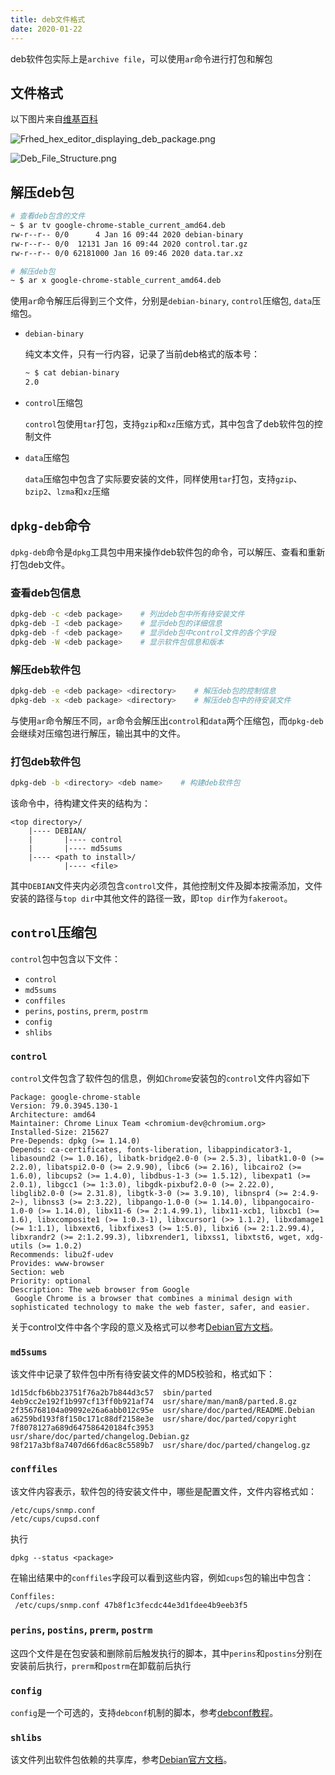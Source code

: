 ```yaml
---
title: deb文件格式
date: 2020-01-22
---
```



deb软件包实际上是`archive file`，可以使用`ar`命令进行打包和解包

## 文件格式

以下图片来自[维基百科](https://en.wikipedia.org/wiki/Deb_(file_format))

![Frhed_hex_editor_displaying_deb_package.png](https://i.loli.net/2020/01/22/216GSpUtJ3cwbLZ.png)

![Deb_File_Structure.png](https://i.loli.net/2020/01/22/XW89UdHnClJfoT1.png)

## 解压deb包

``` bash
# 查看deb包含的文件
~ $ ar tv google-chrome-stable_current_amd64.deb 
rw-r--r-- 0/0      4 Jan 16 09:44 2020 debian-binary
rw-r--r-- 0/0  12131 Jan 16 09:44 2020 control.tar.gz
rw-r--r-- 0/0 62181000 Jan 16 09:46 2020 data.tar.xz

# 解压deb包
~ $ ar x google-chrome-stable_current_amd64.deb
```

使用`ar`命令解压后得到三个文件，分别是`debian-binary`, `control`压缩包, `data`压缩包。

- `debian-binary`

  纯文本文件，只有一行内容，记录了当前deb格式的版本号：

  ``` bash
  ~ $ cat debian-binary 
  2.0
  ```

- `control`压缩包

  `control`包使用`tar`打包，支持`gzip`和`xz`压缩方式，其中包含了deb软件包的控制文件

- `data`压缩包

  `data`压缩包中包含了实际要安装的文件，同样使用`tar`打包，支持`gzip`、`bzip2`、`lzma`和`xz`压缩

## `dpkg-deb`命令

`dpkg-deb`命令是`dpkg`工具包中用来操作deb软件包的命令，可以解压、查看和重新打包deb文件。

### 查看deb包信息

``` bash
dpkg-deb -c <deb package>    # 列出deb包中所有待安装文件
dpkg-deb -I <deb package>    # 显示deb包的详细信息
dpkg-deb -f <deb package>    # 显示deb包中control文件的各个字段
dpkg-deb -W <deb package>    # 显示软件包信息和版本
```

### 解压deb软件包

``` bash
dpkg-deb -e <deb package> <directory>    # 解压deb包的控制信息
dpkg-deb -x <deb package> <directory>    # 解压deb包中的待安装文件
```

与使用`ar`命令解压不同，`ar`命令会解压出`control`和`data`两个压缩包，而`dpkg-deb`会继续对压缩包进行解压，输出其中的文件。

### 打包deb软件包

``` bash
dpkg-deb -b <directory> <deb name>    # 构建deb软件包
```

该命令中，待构建文件夹的结构为：

```
<top directory>/
	|---- DEBIAN/
	|		|---- control
	|		|---- md5sums
	|---- <path to install>/
			|---- <file>
```

其中`DEBIAN`文件夹内必须包含`control`文件，其他控制文件及脚本按需添加，文件安装的路径与`top dir`中其他文件的路径一致，即`top dir`作为`fakeroot`。

## `control`压缩包

`control`包中包含以下文件：

- `control`
- `md5sums`
- `conffiles`
- `perins`, `postins`, `prerm`, `postrm`
- `config`
- `shlibs`

### `control`

`control`文件包含了软件包的信息，例如`Chrome`安装包的`control`文件内容如下

```
Package: google-chrome-stable
Version: 79.0.3945.130-1
Architecture: amd64
Maintainer: Chrome Linux Team <chromium-dev@chromium.org>
Installed-Size: 215627
Pre-Depends: dpkg (>= 1.14.0)
Depends: ca-certificates, fonts-liberation, libappindicator3-1, libasound2 (>= 1.0.16), libatk-bridge2.0-0 (>= 2.5.3), libatk1.0-0 (>= 2.2.0), libatspi2.0-0 (>= 2.9.90), libc6 (>= 2.16), libcairo2 (>= 1.6.0), libcups2 (>= 1.4.0), libdbus-1-3 (>= 1.5.12), libexpat1 (>= 2.0.1), libgcc1 (>= 1:3.0), libgdk-pixbuf2.0-0 (>= 2.22.0), libglib2.0-0 (>= 2.31.8), libgtk-3-0 (>= 3.9.10), libnspr4 (>= 2:4.9-2~), libnss3 (>= 2:3.22), libpango-1.0-0 (>= 1.14.0), libpangocairo-1.0-0 (>= 1.14.0), libx11-6 (>= 2:1.4.99.1), libx11-xcb1, libxcb1 (>= 1.6), libxcomposite1 (>= 1:0.3-1), libxcursor1 (>> 1.1.2), libxdamage1 (>= 1:1.1), libxext6, libxfixes3 (>= 1:5.0), libxi6 (>= 2:1.2.99.4), libxrandr2 (>= 2:1.2.99.3), libxrender1, libxss1, libxtst6, wget, xdg-utils (>= 1.0.2)
Recommends: libu2f-udev
Provides: www-browser
Section: web
Priority: optional
Description: The web browser from Google
 Google Chrome is a browser that combines a minimal design with sophisticated technology to make the web faster, safer, and easier.
```

关于control文件中各个字段的意义及格式可以参考[Debian官方文档](https://manpages.debian.org/unstable/dpkg-dev/deb-control.5.en.html)。

### `md5sums`

该文件中记录了软件包中所有待安装文件的MD5校验和，格式如下：

```
1d15dcfb6bb23751f76a2b7b844d3c57  sbin/parted
4eb9cc2e192f1b997cf13ff0b921af74  usr/share/man/man8/parted.8.gz
2f356768104a09092e26a6abb012c95e  usr/share/doc/parted/README.Debian
a6259bd193f8f150c171c88df2158e3e  usr/share/doc/parted/copyright
7f8078127a689d647586420184fc3953  usr/share/doc/parted/changelog.Debian.gz
98f217a3bf8a7407d66fd6ac8c5589b7  usr/share/doc/parted/changelog.gz
```

### `conffiles`

该文件内容表示，软件包的待安装文件中，哪些是配置文件，文件内容格式如：

```
/etc/cups/snmp.conf
/etc/cups/cupsd.conf
```

执行

```
dpkg --status <package>
```

在输出结果中的`conffiles`字段可以看到这些内容，例如`cups`包的输出中包含：

```
Conffiles:
 /etc/cups/snmp.conf 47b8f1c3fecdc44e3d1fdee4b9eeb3f5
```

### `perins`, `postins`, `prerm`, `postrm`

这四个文件是在包安装和删除前后触发执行的脚本，其中`perins`和`postins`分别在安装前后执行，`prerm`和`postrm`在卸载前后执行

### `config`

`config`是一个可选的，支持`debconf`机制的脚本，参考[debconf教程](http://www.fifi.org/doc/debconf-doc/tutorial.html#AEN113)。

### `shlibs`

该文件列出软件包依赖的共享库，参考[Debian官方文档](https://manpages.debian.org/unstable/dpkg-dev/dpkg-shlibdeps.1.en.html#Shlibs_files)。
